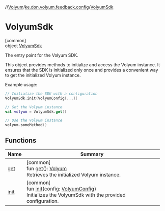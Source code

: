 //[Volyum](../../../index.md)/[ke.don.volyum.feedback.config](../index.md)/[VolyumSdk](index.md)

# VolyumSdk

[common]\
object [VolyumSdk](index.md)

The entry point for the Volyum SDK.

This object provides methods to initialize and access the Volyum instance. It ensures that the SDK is initialized only once and provides a convenient way to get the initialized Volyum instance.

Example usage:

```kotlin
// Initialize the SDK with a configuration
VolyumSdk.init(VolyumConfig(...))

// Get the Volyum instance
val volyum = VolyumSdk.get()

// Use the Volyum instance
volyum.someMethod()
```

## Functions

| Name | Summary |
|---|---|
| [get](get.md) | [common]<br>fun [get](get.md)(): [Volyum](../-volyum/index.md)<br>Retrieves the initialized Volyum instance. |
| [init](init.md) | [common]<br>fun [init](init.md)(config: [VolyumConfig](../-volyum-config/index.md))<br>Initializes the VolyumSdk with the provided configuration. |